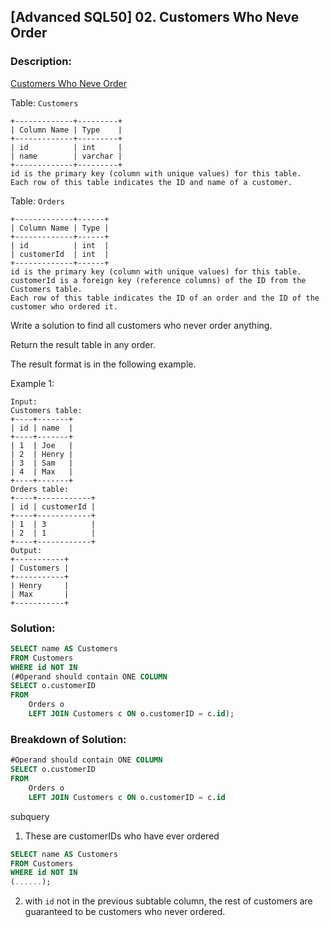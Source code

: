 ## [Advanced SQL50] 02. Customers Who Neve Order

### Description:
[Customers Who Neve Order](https://leetcode.com/problems/customers-who-never-order/?envType=study-plan-v2&envId=premium-sql-50)

Table: `Customers`

```
+-------------+---------+
| Column Name | Type    |
+-------------+---------+
| id          | int     |
| name        | varchar |
+-------------+---------+
id is the primary key (column with unique values) for this table.
Each row of this table indicates the ID and name of a customer.
```

Table: `Orders`

```
+-------------+------+
| Column Name | Type |
+-------------+------+
| id          | int  |
| customerId  | int  |
+-------------+------+
id is the primary key (column with unique values) for this table.
customerId is a foreign key (reference columns) of the ID from the Customers table.
Each row of this table indicates the ID of an order and the ID of the customer who ordered it.
```

Write a solution to find all customers who never order anything.

Return the result table in any order.

The result format is in the following example.

Example 1:

```
Input: 
Customers table:
+----+-------+
| id | name  |
+----+-------+
| 1  | Joe   |
| 2  | Henry |
| 3  | Sam   |
| 4  | Max   |
+----+-------+
Orders table:
+----+------------+
| id | customerId |
+----+------------+
| 1  | 3          |
| 2  | 1          |
+----+------------+
Output: 
+-----------+
| Customers |
+-----------+
| Henry     |
| Max       |
+-----------+
```

### Solution: 

```sql
SELECT name AS Customers
FROM Customers
WHERE id NOT IN 
(#Operand should contain ONE COLUMN
SELECT o.customerID
FROM
    Orders o
    LEFT JOIN Customers c ON o.customerID = c.id);
```

### Breakdown of Solution:

```sql
#Operand should contain ONE COLUMN
SELECT o.customerID
FROM
    Orders o
    LEFT JOIN Customers c ON o.customerID = c.id
```
subquery
1. These are customerIDs who have ever ordered

```sql
SELECT name AS Customers
FROM Customers
WHERE id NOT IN 
(......);
```
2. with `id` not in the previous subtable column, the rest of customers are guaranteed to be customers who never ordered.

